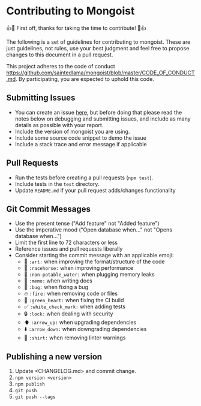# Contributing to Mongoist

  :+1::tada: First off, thanks for taking the time to contribute! :tada::+1:

The following is a set of guidelines for contributing to mongoist.
These are just guidelines, not rules, use your best judgment and feel free to
propose changes to this document in a pull request.

  This project adheres to the code of conduct https://github.com/saintedlama/mongoist/blob/master/CODE_OF_CONDUCT.md. 
  By participating, you are expected to uphold this code.

## Submitting Issues

* You can create an issue [here](https://github.com/saintedlama/mongoist/issues/new), but
before doing that please read the notes below on debugging and submitting issues,
  and include as many details as possible with your report.
* Include the version of mongoist you are using.
* Include some source code snippet to demo the issue
* Include a stack trace and error message if applicable

## Pull Requests

* Run the tests before creating a pull requests (`npm test`).
* Include tests in the `test` directory.
* Update `README.md` if your pull request adds/changes functionality

## Git Commit Messages

* Use the present tense ("Add feature" not "Added feature")
* Use the imperative mood ("Open database when..." not "Opens database when...")
* Limit the first line to 72 characters or less
* Reference issues and pull requests liberally
* Consider starting the commit message with an applicable emoji:
    * :art: `:art:` when improving the format/structure of the code
    * :racehorse: `:racehorse:` when improving performance
    * :non-potable_water: `:non-potable_water:` when plugging memory leaks
    * :memo: `:memo:` when writing docs
    * :bug: `:bug:` when fixing a bug
    * :fire: `:fire:` when removing code or files
    * :green_heart: `:green_heart:` when fixing the CI build
    * :white_check_mark: `:white_check_mark:` when adding tests
    * :lock: `:lock:` when dealing with security
    * :arrow_up: `:arrow_up:` when upgrading dependencies
    * :arrow_down: `:arrow_down:` when downgrading dependencies
    * :shirt: `:shirt:` when removing linter warnings

## Publishing a new version

1. Update <CHANGELOG.md> and commit change.
2. `npm version <version>`
3. `npm publish`
4. `git push`
5. `git push --tags`
